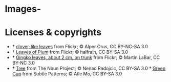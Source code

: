 # Images-

# Licenses & copyrights

- †	[clover-like leaves](https://www.flickr.com/photos/eorus/14334878052) from Flickr; © Alper Orus, CC BY-NC-SA 3.0
- †	[Leaves of Plum](https://www.flickr.com/photos/halfrain/5078240448) from Flickr; © halfrain, CC BY-SA 3.0
- †	[Gingko leaves, about 2 cm, on trunk](https://www.flickr.com/photos/martinlabar/3912111460) from Flickr; © Martin LaBar, CC BY-NC 3.0
- †	[Tree](http://thenounproject.com/term/tree/42881/) from The Noun Project; © Nenad Radojcic, CC BY-SA 3.0
†	[Green Cup](http://subtlepatterns.com/green-cup/) from Subtle Patterns; © Atle Mo, CC BY-SA 3.0
